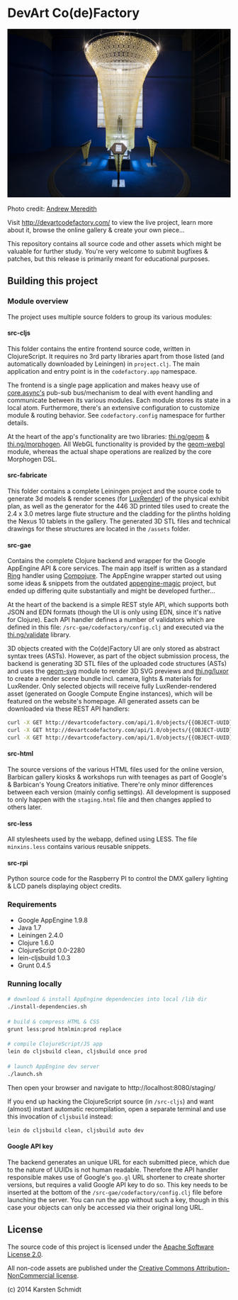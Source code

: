 # DevArt Co(de)Factory

![CodeFactory @ Barbican](assets/codefactory.jpg)

Photo credit: [Andrew Meredith](http://meredithphoto.com)

Visit http://devartcodefactory.com/ to view the live project, learn more about it, browse the online gallery & create your own piece...

This repository contains all source code and other assets which might be valuable for further study. You're very welcome to submit bugfixes & patches, but this release is primarily meant for educational purposes.

## Building this project

### Module overview

The project uses multiple source folders to group its various modules:

#### src-cljs

This folder contains the entire frontend source code, written in ClojureScript. It requires no 3rd party libraries apart from those listed (and automatically downloaded by Leiningen) in `project.clj`. The main application and entry point is in the `codefactory.app` namespace.

The frontend is a single page application and makes heavy use of [core.async's](https://github.com/clojure/core.async) pub-sub bus/mechanism to deal with event handling and communicate between its various modules. Each module stores its state in a local atom. Furthermore, there's an extensive configuration to customize module & routing behavior. See `codefactory.config` namespace for further details.

At the heart of the app's functionality are two libraries: [thi.ng/geom](http://thi.ng/geom) & [thi.ng/morphogen](http://thi.ng/morphogen). All WebGL functionality is provided by the [geom-webgl](https://github.com/thi-ng/geom/blob/develop/geom-webgl/src/index.org) module, whereas the actual shape operations are realized by the core Morphogen DSL.

#### src-fabricate

This folder contains a complete Leiningen project and the source code to generate 3d models & render scenes (for [LuxRender](http://luxrender.net)) of the physical exhibit plan, as well as the generator for the 446 3D printed tiles used to create the 2.4 x 3.0 metres large flute structure and the cladding for the plinths holding the Nexus 10 tablets in the gallery. The generated 3D STL files and technical drawings for these structures are located in the `/assets` folder.

#### src-gae

Contains the complete Clojure backend and wrapper for the Google AppEngine API & core services. The main app itself is written as a standard [Ring](https://github.com/ring-clojure/ring) handler using [Compojure](https://github.com/weavejester/compojure). The AppEngine wrapper started out using some ideas & snippets from the outdated [appengine-magic](https://github.com/gcv/appengine-magic) project, but ended up differing quite substantially and might be developed further...

At the heart of the backend is a simple REST style API, which supports both JSON and EDN formats (though the UI is only using EDN, since it's native for Clojure). Each API handler defines a number of validators which are defined in this file: `/src-gae/codefactory/config.clj` and executed via the [thi.ng/validate](http://thi.ng/validate) library.

3D objects created with the Co(de)Factory UI are only stored as abstract syntax trees (ASTs). However, as part of the object submission process, the backend is generating 3D STL files of the uploaded code structures (ASTs) and uses the [geom-svg](https://github.com/thi-ng/geom/blob/develop/geom-svg/src/index.org) module to render 3D SVG previews and [thi.ng/luxor](http://thi.ng/luxor) to create a render scene bundle incl. camera, lights & materials for LuxRender. Only selected objects will receive fully LuxRender-rendered asset (generated on Google Compute Engine instances), which will be featured on the website's homepage. All generated assets can be downloaded via these REST API handlers:

```bash
curl -X GET http://devartcodefactory.com/api/1.0/objects/{{OBJECT-UUID}}/stl > foo.stl
curl -X GET http://devartcodefactory.com/api/1.0/objects/{{OBJECT-UUID}}/preview > foo.svg
curl -X GET http://devartcodefactory.com/api/1.0/objects/{{OBJECT-UUID}}/lux > foo.zip
```

#### src-html

The source versions of the various HTML files used for the online version, Barbican gallery kiosks & workshops run with teenages as part of Google's & Barbican's Young Creators initiative. There're only minor differences between each version (mainly config settings). All development is supposed to only happen with the `staging.html` file and then changes applied to others later.

#### src-less

All stylesheets used by the webapp, defined using LESS. The file `minxins.less` contains various reusable snippets.

#### src-rpi

Python source code for the Raspberry PI to control the DMX gallery lighting & LCD panels displaying object credits.

### Requirements

* Google AppEngine 1.9.8
* Java 1.7
* Leiningen 2.4.0
* Clojure 1.6.0
* ClojureScript 0.0-2280
* lein-cljsbuild 1.0.3
* Grunt 0.4.5

### Running locally

```bash
# download & install AppEngine dependencies into local /lib dir
./install-dependencies.sh

# build & compress HTML & CSS
grunt less:prod htmlmin:prod replace

# compile ClojureScript/JS app
lein do cljsbuild clean, cljsbuild once prod

# launch AppEngine dev server
./launch.sh
```

Then open your browser and navigate to http://localhost:8080/staging/

If you end up hacking the ClojureScript source (in `/src-cljs`) and want (almost) instant automatic recompilation, open a separate terminal and use this invocation of `cljsbuild` instead:

```bash
lein do cljsbuild clean, cljsbuild auto dev
```

#### Google API key

The backend generates an unique URL for each submitted piece, which due to the nature of UUIDs is not human readable. Therefore the API handler responsible makes use of Google's `goo.gl` URL shortener to create shorter versions, but requires a valid Google API key to do so. This key needs to be inserted at the bottom of the `/src-gae/codefactory/config.clj` file before launching the server. You can run the app without such a key, though in this case your objects can only be accessed via their original long URL.

## License

The source code of this project is licensed under the [Apache Software License 2.0](http://www.apache.org/licenses/LICENSE-2.0).

All non-code assets are published under the [Creative Commons Attribution-NonCommercial license](http://creativecommons.org/licenses/by-nc/4.0).

(c) 2014 Karsten Schmidt
